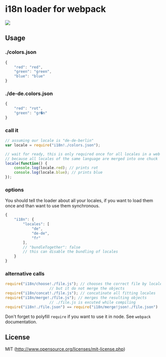 # i18n loader for webpack

[![](https://img.shields.io/badge/Github-%E6%9F%A5%E7%9C%8B%E6%9B%B4%E5%A4%9A-brightgreen.svg)](https://github.com/webpack-contrib/i18n-loader)

## Usage

### ./colors.json

``` javascript
{
	"red": "red",
	"green": "green",
	"blue": "blue"
}
```

### ./de-de.colors.json

``` javascript
{
	"red": "rot",
	"green": "gr�n"
}
```

### call it

``` javascript
// assuming our locale is "de-de-berlin"
var locale = require("i18n!./colors.json");

// wait for ready, this is only required once for all locales in a web app
// because all locales of the same language are merged into one chuck
locale(function() {
	console.log(locale.red); // prints rot
	console.log(locale.blue); // prints blue
});
```

### options

You should tell the loader about all your locales, if you want to load them once
and than want to use them synchronous.

``` javascript
{
	"i18n": {
		"locales": [
			"de",
			"de-de",
			"fr"
		],
		// "bundleTogether": false
		// this can disable the bundling of locales
	}
}
```

### alternative calls

``` javascript
require("i18n/choose!./file.js"); // chooses the correct file by locale,
					// but it do not merge the objects
require("i18n/concat!./file.js"); // concatinate all fitting locales
require("i18n/merge!./file.js"); // merges the resulting objects
					// ./file.js is excuted while compiling
require("i18n!./file.json") == require("i18n/merge!json!./file.json")
```

Don't forget to polyfill `require` if you want to use it in node.
See `webpack` documentation.

## License

MIT (http://www.opensource.org/licenses/mit-license.php)